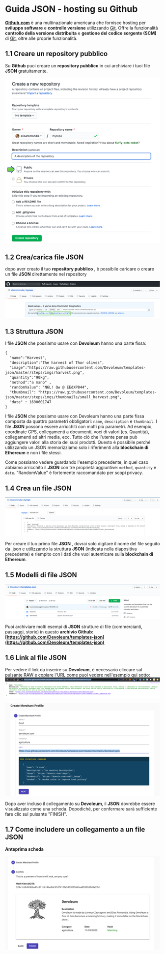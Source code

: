 # Guida JSON - hosting su Github

**[Github.com](Github.com)** è una multinazionale americana che fornisce hosting per **sviluppo software** e **controllo versione** utilizzando [Git](https://git-scm.com/). Offre la funzionalità **controllo della versione distribuita** e **gestione del codice sorgente (SCM)** di [Git](https://git-scm.com/), oltre alle proprie funzionalità.

## 1.1 Creare un repository pubblico

Su **Github** puoi creare un **repository pubblico** in cui archiviare i tuoi file **JSON** gratuitamente. 

![newrepo](https://github.com/Devoleum/docs/blob/master/img/EN/newrepogithub_en.png?raw=true)

## 1.2 Crea/carica file JSON

dopo aver creato il tuo **repository pubblico** , è possibile caricare o creare un file **JSON** direttamente nel repository

![createoruploadJSON](https://github.com/Devoleum/docs/blob/master/img/EN/createoruploadJSON_en.png?raw=true )

## 1.3 Struttura JSON

I file **JSON** che possiamo usare con **Devoleum** hanno una parte fissa:

```
{
  "name":"Harvest",
  "description":"The harvest of Thor olives",
  "image":"https://raw.githubusercontent.com/Devoleum/templates-json/master/steps/imgs/harvest.png",
  "quantity":"90kg",
  "method":"a mano" ,
  "randomValue": "N6L! Qw @ EEdXP844",
  "thumbnail": "https://raw.githubusercontent.com/Devoleum/templates-json/master/steps/imgs/thumbnails/small_harvest.png",
  "date" : 1600601747
}
```

I file **JSON** che possiamo usare con Devoleum hanno una parte fissa composta da quattro parametri obbligatori: `name`, `description` e `thumbnail`. I file **JSON** possono essere arricchiti con molti più parametri. Ad esempio, coordinate GPS, collegamenti a documenti, voci di valori (es. Quantità), collegamenti ad altri media, ecc. Tutto ciò che l'utente pensa può aggiungere valori alla storia dei suoi prodotti. Questo è possibile perché utilizzando un JSON memorizziamo solo i riferimenti alla **blockchain di Ethereum** e non i file stessi.  

Come possiamo vedere guardando l'esempio precedente, in quel caso abbiamo arricchito il **JSON** con tre proprietà aggiuntive: `method`, `quantity` e `date`. "RandomValue" è fortemente raccomandato per scopi privacy.

## 1.4 Crea un file JSON 

![JSONname](https://github.com/Devoleum/docs/blob/master/img/EN/JSONnamegithub_en.png?raw=true)

Per creare il tuo primo file **JSON** , dovrai solo digitare il nome del file seguito da .json e utilizzando la struttura **JSON** (indicata nella diapositiva precedente) e riempito con i dati che vuoi autenticare sulla **blockchain di Ethereum**.


## 1.5 Modelli di file JSON 

![JSONtemplatesrepo](https://github.com/Devoleum/docs/blob/master/img/EN/JSONtemplatesrepo_en.png?raw=true)

Puoi archiviare molti esempi di **JSON** strutture di file (commercianti, passaggi, storie) in questo **archivio Github: [https://github.com/Devoleum/templates-json](https://github.com/Devoleum/templates-json)**

## 1.6 Link al file JSON

Per vedere il link da inserire su **Devoleum**, è necessario cliccare sul pulsante RAW e copiare l'URL come puoi vedere nell'esempio qui sotto:
![JSONlinkgithub](https://github.com/Devoleum/docs/blob/master/img/EN/JSONlinkgithub_en.png?raw=true)
 
![JSONlinkdevoleum](https://github.com/Devoleum/docs/blob/master/img/EN/JSONlinkonDevoleum_en.png?raw=true)

 
Dopo aver incluso il collegamento su **Devoleum**, il **JSON** dovrebbe essere visualizzato come una scheda. Dopodiché, per confermare sarà sufficiente fare clic sul pulsante "FINISH". 

## 1.7 Come includere un collegamento a un file JSON

**Anteprima scheda**

![Cardpreview](https://github.com/Devoleum/docs/blob/master/img/EN/cardpreviewdevoleum_en.png?raw=true)





